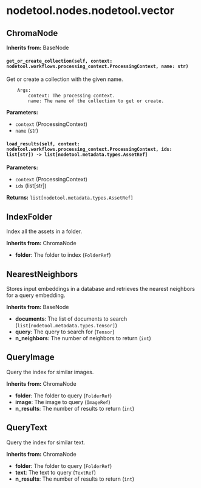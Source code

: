 # nodetool.nodes.nodetool.vector

## ChromaNode

**Inherits from:** BaseNode


#### `get_or_create_collection(self, context: nodetool.workflows.processing_context.ProcessingContext, name: str)`

Get or create a collection with the given name.

        Args:
            context: The processing context.
            name: The name of the collection to get or create.

**Parameters:**

- `context` (ProcessingContext)
- `name` (str)

#### `load_results(self, context: nodetool.workflows.processing_context.ProcessingContext, ids: list[str]) -> list[nodetool.metadata.types.AssetRef]`

**Parameters:**

- `context` (ProcessingContext)
- `ids` (list[str])

**Returns:** `list[nodetool.metadata.types.AssetRef]`

## IndexFolder

Index all the assets in a folder.

**Inherits from:** ChromaNode

- **folder**: The folder to index (`FolderRef`)

## NearestNeighbors

Stores input embeddings in a database and retrieves the nearest neighbors for a query embedding.

**Inherits from:** BaseNode

- **documents**: The list of documents to search (`list[nodetool.metadata.types.Tensor]`)
- **query**: The query to search for (`Tensor`)
- **n_neighbors**: The number of neighbors to return (`int`)

## QueryImage

Query the index for similar images.

**Inherits from:** ChromaNode

- **folder**: The folder to query (`FolderRef`)
- **image**: The image to query (`ImageRef`)
- **n_results**: The number of results to return (`int`)

## QueryText

Query the index for similar text.

**Inherits from:** ChromaNode

- **folder**: The folder to query (`FolderRef`)
- **text**: The text to query (`TextRef`)
- **n_results**: The number of results to return (`int`)

